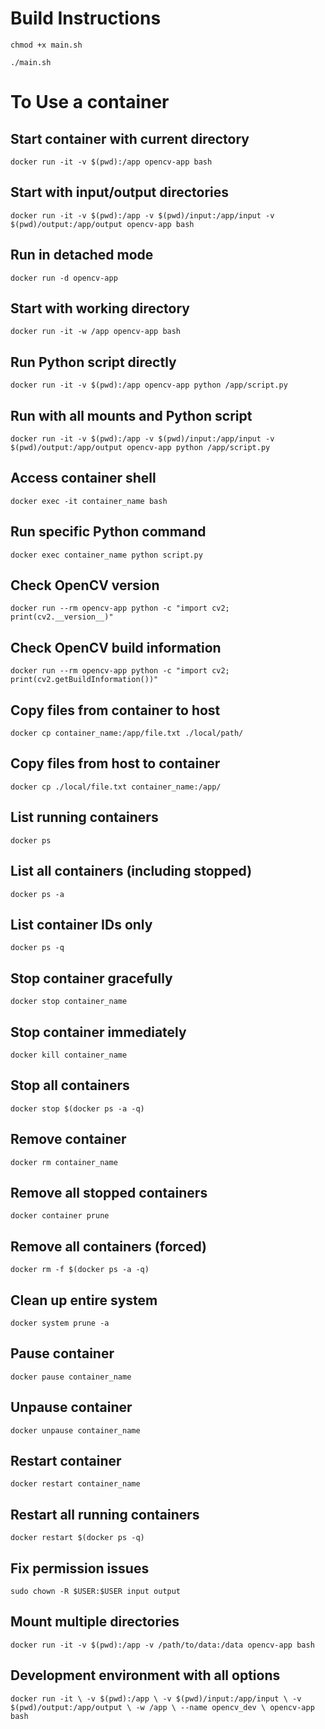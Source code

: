 # Build Instructions
`chmod +x main.sh`

`./main.sh`


# To Use a container
## Start container with current directory
`docker run -it -v $(pwd):/app opencv-app bash`

## Start with input/output directories
`docker run -it -v $(pwd):/app -v $(pwd)/input:/app/input -v $(pwd)/output:/app/output opencv-app bash`

## Run in detached mode
`docker run -d opencv-app`

## Start with working directory
`docker run -it -w /app opencv-app bash`

## Run Python script directly
`docker run -it -v $(pwd):/app opencv-app python /app/script.py`

## Run with all mounts and Python script
`docker run -it -v $(pwd):/app -v $(pwd)/input:/app/input -v $(pwd)/output:/app/output opencv-app python /app/script.py`

## Access container shell
`docker exec -it container_name bash`

## Run specific Python command
`docker exec container_name python script.py`

## Check OpenCV version
`docker run --rm opencv-app python -c "import cv2; print(cv2.__version__)"`

## Check OpenCV build information
`docker run --rm opencv-app python -c "import cv2; print(cv2.getBuildInformation())"`

## Copy files from container to host
`docker cp container_name:/app/file.txt ./local/path/`

## Copy files from host to container
`docker cp ./local/file.txt container_name:/app/`

## List running containers
`docker ps`

## List all containers (including stopped)
`docker ps -a`

## List container IDs only
`docker ps -q`

## Stop container gracefully
`docker stop container_name`

## Stop container immediately
`docker kill container_name`

## Stop all containers
`docker stop $(docker ps -a -q)`

## Remove container
`docker rm container_name`

## Remove all stopped containers
`docker container prune`

## Remove all containers (forced)
`docker rm -f $(docker ps -a -q)`

## Clean up entire system
`docker system prune -a`

## Pause container
`docker pause container_name`

## Unpause container
`docker unpause container_name`

## Restart container
`docker restart container_name`

## Restart all running containers
`docker restart $(docker ps -q)`

## Fix permission issues
`sudo chown -R $USER:$USER input output`

## Mount multiple directories
`docker run -it -v $(pwd):/app -v /path/to/data:/data opencv-app bash`

## Development environment with all options
`docker run -it \
    -v $(pwd):/app \
    -v $(pwd)/input:/app/input \
    -v $(pwd)/output:/app/output \
    -w /app \
    --name opencv_dev \
    opencv-app bash`

